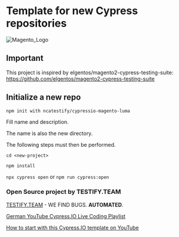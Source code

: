 # Template for new Cypress repositories

![Magento_Logo](https://user-images.githubusercontent.com/108877931/214883559-6ff3d5a2-af1d-4f66-9eb2-4595e1c5a64c.png)

## Important

This project is inspired by elgentos/magento2-cypress-testing-suite: https://github.com/elgentos/magento2-cypress-testing-suite

## Initialize a new repo

`npm init with ncatestify/cypressio-magento-luma`

Fill name and description.

The name is also the new directory.

The following steps must then be performed.

`cd <new-project>`

`npm install`

`npx cypress open` or `npm run cypress:open`

### Open Source project by TESTIFY.TEAM

[TESTIFY.TEAM](https://testify.team) - WE FIND BUGS. **AUTOMATED**.

[German YouTube Cypress.IO Live Coding Playlist](https://www.youtube.com/watch?v=mb_PTxDeJKI&list=PLKrKzhBjw2Y9ceCxO3ollOc4eIVPAjiHs)

[How to start with this Cypress.IO template on YouTube](https://youtu.be/b27PciNzreY)
